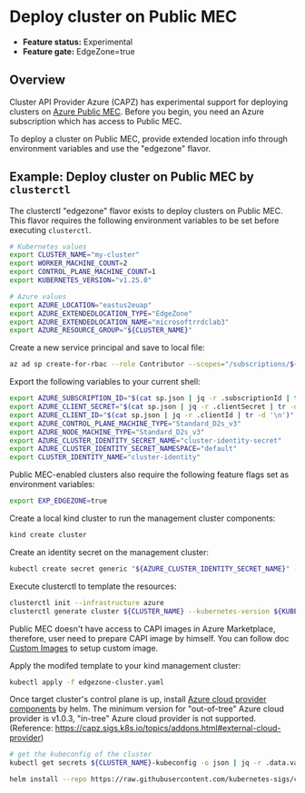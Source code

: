# Deploy cluster on Public MEC

- **Feature status:** Experimental
- **Feature gate:** EdgeZone=true

## Overview

Cluster API Provider Azure (CAPZ) has experimental support for deploying clusters on [Azure Public MEC](https://azure.microsoft.com/en-us/solutions/public-multi-access-edge-compute-mec). Before you begin, you need an Azure subscription which has access to Public MEC.

To deploy a cluster on Public MEC, provide extended location info through environment variables and use the "edgezone" flavor.

## Example: Deploy cluster on Public MEC by `clusterctl`

The clusterctl "edgezone" flavor exists to deploy clusters on Public MEC. This flavor requires the following environment variables to be set before executing `clusterctl`.

```bash
# Kubernetes values
export CLUSTER_NAME="my-cluster"
export WORKER_MACHINE_COUNT=2
export CONTROL_PLANE_MACHINE_COUNT=1
export KUBERNETES_VERSION="v1.25.0"

# Azure values
export AZURE_LOCATION="eastus2euap"
export AZURE_EXTENDEDLOCATION_TYPE="EdgeZone"
export AZURE_EXTENDEDLOCATION_NAME="microsoftrrdclab3"
export AZURE_RESOURCE_GROUP="${CLUSTER_NAME}"
```

Create a new service principal and save to local file:
```bash
az ad sp create-for-rbac --role Contributor --scopes="/subscriptions/${AZURE_SUBSCRIPTION_ID}" --sdk-auth > sp.json
```
Export the following variables to your current shell:
```bash
export AZURE_SUBSCRIPTION_ID="$(cat sp.json | jq -r .subscriptionId | tr -d '\n')"
export AZURE_CLIENT_SECRET="$(cat sp.json | jq -r .clientSecret | tr -d '\n')"
export AZURE_CLIENT_ID="$(cat sp.json | jq -r .clientId | tr -d '\n')"
export AZURE_CONTROL_PLANE_MACHINE_TYPE="Standard_D2s_v3"
export AZURE_NODE_MACHINE_TYPE="Standard_D2s_v3"
export AZURE_CLUSTER_IDENTITY_SECRET_NAME="cluster-identity-secret"
export AZURE_CLUSTER_IDENTITY_SECRET_NAMESPACE="default"
export CLUSTER_IDENTITY_NAME="cluster-identity"
```

Public MEC-enabled clusters also require the following feature flags set as environment variables:

```bash
export EXP_EDGEZONE=true
```

Create a local kind cluster to run the management cluster components:

```bash
kind create cluster
```

Create an identity secret on the management cluster:

```bash
kubectl create secret generic "${AZURE_CLUSTER_IDENTITY_SECRET_NAME}" --from-literal=clientSecret="${AZURE_CLIENT_SECRET}"
```

Execute clusterctl to template the resources:

```bash
clusterctl init --infrastructure azure
clusterctl generate cluster ${CLUSTER_NAME} --kubernetes-version ${KUBERNETES_VERSION} --flavor edgezone > edgezone-cluster.yaml
```
Public MEC doesn't have access to CAPI images in Azure Marketplace, therefore, user need to prepare CAPI image by himself. You can follow doc [Custom Images](https://capz.sigs.k8s.io/topics/custom-images.html) to setup custom image.

Apply the modifed template to your kind management cluster:
```bash
kubectl apply -f edgezone-cluster.yaml
```

Once target cluster's control plane is up, install [Azure cloud provider components](https://github.com/kubernetes-sigs/cloud-provider-azure/tree/master/helm/cloud-provider-azure) by helm. The minimum version for "out-of-tree" Azure cloud provider is v1.0.3,  "in-tree" Azure cloud provider is not supported. (Reference: https://capz.sigs.k8s.io/topics/addons.html#external-cloud-provider)

```bash
# get the kubeconfig of the cluster
kubectl get secrets ${CLUSTER_NAME}-kubeconfig -o json | jq -r .data.value | base64 --decode > ./kubeconfig

helm install --repo https://raw.githubusercontent.com/kubernetes-sigs/cloud-provider-azure/master/helm/repo cloud-provider-azure --generate-name --set infra.clusterName=${CLUSTER_NAME} --kubeconfig=./kubeconfig
```
